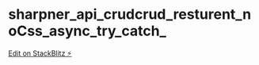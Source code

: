 # sharpner_api_crudcrud_resturent_noCss_async_try_catch_

[Edit on StackBlitz ⚡️](https://stackblitz.com/edit/web-platform-htbiag)